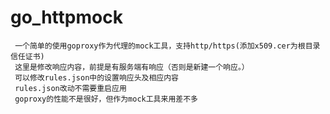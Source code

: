 # go_httpmock
     一个简单的使用goproxy作为代理的mock工具，支持http/https(添加x509.cer为根目录信任证书)
     这里是修改响应内容，前提是有服务端有响应（否则是新建一个响应。）
     可以修改rules.json中的设置响应头及相应内容
     rules.json改动不需要重启应用
     goproxy的性能不是很好，但作为mock工具来用差不多
